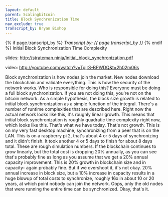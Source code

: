 ```yaml
---
layout: default
parent: Scalingbitcoin
title: Block Synchronization Time
nav_exclude: true
transcript_by: Bryan Bishop
---
```


{% if page.transcript_by %} <i>Transcript by:
{{ page.transcript_by }}</i> {% endif %} Initial Block Synchronization
Time Complexity

slides: <http://strateman.ninja/initial_block_synchronization.pdf>

video: <http://youtube.com/watch?v=TgjrS-BPWDQ&t=2h02m06s>

Block synchronization is how nodes join the market. New nodes download
the blockchain and validate everything. This is how the security of the
network works. Who is responsible for doing this? Everyone must be doing
a full block synchronization. If you are not doing this, you're not on
the bitcoin network. As a simple hypothesis, the block size growth is
related to initial block synchronization as a simple function of the
integral. There's a number of runtime complexities that are described
here. Right now the actual network looks like this, it's roughly linear
growth. This means that initial block synchronization is roughly
quadratic time complexity right now, which looks like this. That's what
we have today. That's not growth. This is on my very fast desktop
machine, synchronizing from a peer that is on the LAN. This is on a
raspberry pi 2, that's about 4 or 5 days of synchronizing and it didn't
finish. It took another 4 or 5 days to finish for about 8 days total.
These are rough simulation numbers. If the blockchain continues to grow
linearly, but the total cost is dropping 20% annually, as you can see
that's probably fine as long as you assume that we get a 20% annual
capacity improvement. This is 20% growth in blockchain size and in
capacity- again probably fine. But if we overshoot it, it's not okay.
20% annual increase in block size, but a 10% increase in capacity
results in a huge blowup of total costs to synchronize, roughly 16x in
about 10 or 20 years, at which point nobody can join the network. Oops,
only the old nodes that were running the entire time can be
synchronized. Okay, that's it.
